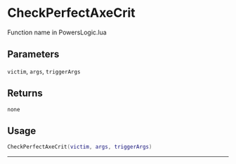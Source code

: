 # CheckPerfectAxeCrit
Function name in PowersLogic.lua
## Parameters
`victim`, `args`, `triggerArgs`
## Returns
`none`
## Usage
```lua
CheckPerfectAxeCrit(victim, args, triggerArgs)
```
---
